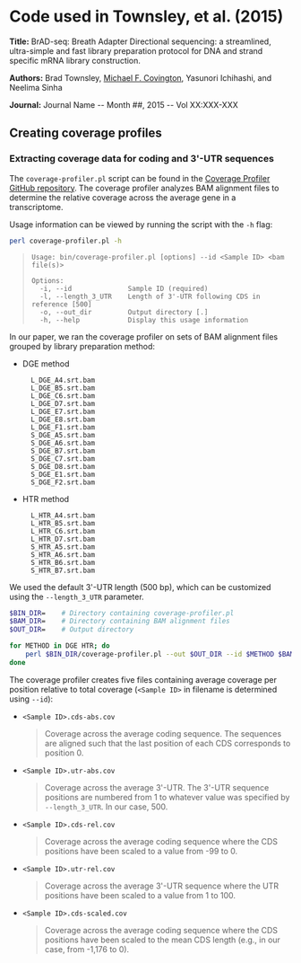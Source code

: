 # Code used in Townsley, et al. (2015)

**Title:** BrAD-seq: Breath Adapter Directional sequencing: a streamlined, ultra-simple and fast library preparation protocol for DNA and strand specific mRNA library construction.

**Authors:** Brad Townsley, [Michael F. Covington](http://mfcovington.github.io), Yasunori Ichihashi, and Neelima Sinha

**Journal:** Journal Name -- Month ##, 2015 -- Vol XX:XXX-XXX

## Creating coverage profiles

### Extracting coverage data for coding and 3'-UTR sequences

The `coverage-profiler.pl` script can be found in the [Coverage Profiler GitHub repository](https://github.com/mfcovington/coverage-profiler). The coverage profiler analyzes BAM alignment files to determine the relative coverage across the average gene in a transcriptome.

Usage information can be viewed by running the script with the `-h` flag:

```sh
perl coverage-profiler.pl -h
```

>     Usage: bin/coverage-profiler.pl [options] --id <Sample ID> <bam file(s)>
>     
>     Options:
>       -i, --id              Sample ID (required)
>       -l, --length_3_UTR    Length of 3'-UTR following CDS in reference [500]
>       -o, --out_dir         Output directory [.]
>       -h, --help            Display this usage information

In our paper, we ran the coverage profiler on sets of BAM alignment files grouped by library preparation method:

- DGE method

        L_DGE_A4.srt.bam
        L_DGE_B5.srt.bam
        L_DGE_C6.srt.bam
        L_DGE_D7.srt.bam
        L_DGE_E7.srt.bam
        L_DGE_E8.srt.bam
        L_DGE_F1.srt.bam
        S_DGE_A5.srt.bam
        S_DGE_A6.srt.bam
        S_DGE_B7.srt.bam
        S_DGE_C7.srt.bam
        S_DGE_D8.srt.bam
        S_DGE_E1.srt.bam
        S_DGE_F2.srt.bam

- HTR method

        L_HTR_A4.srt.bam
        L_HTR_B5.srt.bam
        L_HTR_C6.srt.bam
        L_HTR_D7.srt.bam
        S_HTR_A5.srt.bam
        S_HTR_A6.srt.bam
        S_HTR_B6.srt.bam
        S_HTR_B7.srt.bam

We used the default 3'-UTR length (500 bp), which can be customized using the `--length_3_UTR` parameter.

```sh
$BIN_DIR=    # Directory containing coverage-profiler.pl
$BAM_DIR=    # Directory containing BAM alignment files
$OUT_DIR=    # Output directory

for METHOD in DGE HTR; do
    perl $BIN_DIR/coverage-profiler.pl --out $OUT_DIR --id $METHOD $BAM_DIR/*$METHOD*.bam
done
```

The coverage profiler creates five files containing average coverage per position relative to total coverage (`<Sample ID>` in filename is determined using `--id`):

- `<Sample ID>.cds-abs.cov`

    > Coverage across the average coding sequence. The sequences are aligned such that the last position of each CDS corresponds to position 0.

- `<Sample ID>.utr-abs.cov`

    > Coverage across the average 3'-UTR. The 3'-UTR sequence positions are numbered from 1 to whatever value was specified by `--length_3_UTR`. In our case, 500.

- `<Sample ID>.cds-rel.cov`

    > Coverage across the average coding sequence where the CDS positions have been scaled to a value from -99 to 0.

- `<Sample ID>.utr-rel.cov`

    > Coverage across the average 3'-UTR sequence where the UTR positions have been scaled to a value from 1 to 100.

- `<Sample ID>.cds-scaled.cov`

    > Coverage across the average coding sequence where the CDS positions have been scaled to the mean CDS length (e.g., in our case, from -1,176 to 0).

